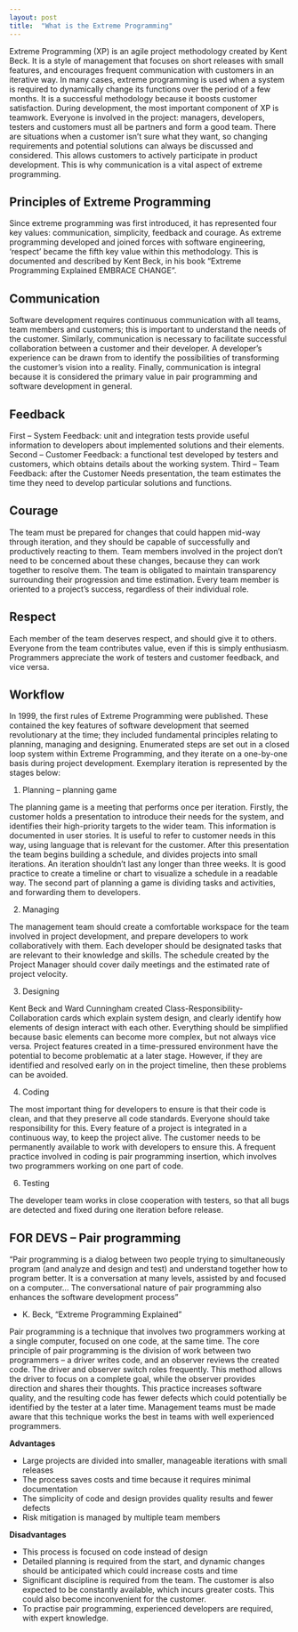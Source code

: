 ```yaml
---
layout: post
title:  "What is the Extreme Programming"
---
```


Extreme Programming (XP) is an agile project methodology created by Kent Beck. It is a style of management that focuses on short releases with small features, and encourages frequent communication with customers in an iterative way. In many cases, extreme programming is used when a system is required to dynamically change its functions over the period of a few months. It is a successful methodology because it boosts customer satisfaction. During development, the most important component of XP is teamwork. Everyone is involved in the project: managers, developers, testers and customers must all be partners and form a good team. There are situations when a customer isn’t sure what they want, so changing requirements and potential solutions can always be discussed and considered. This allows customers to actively participate in product development. This is why communication is a vital aspect of extreme programming.

## Principles of Extreme Programming
Since extreme programming was first introduced, it has represented four key values: communication, simplicity, feedback and courage. As extreme programming developed and joined forces with software engineering, ‘respect’ became the fifth key value within this methodology. This is documented and described by Kent Beck, in his book “Extreme Programming Explained EMBRACE CHANGE”.

## Communication
Software development requires continuous communication with all teams, team members and customers; this is important to understand the needs of the customer. Similarly, communication is necessary to facilitate successful collaboration between a customer and their developer. A developer’s experience can be drawn from to identify the possibilities of transforming the customer’s vision into a reality. Finally, communication is integral because it is considered the primary value in pair programming and software development in general.

## Feedback
First – System Feedback: unit and integration tests provide useful information to developers about implemented solutions and their elements.
Second – Customer Feedback: a functional test developed by testers and customers, which obtains details about the working system.
Third – Team Feedback: after the Customer Needs presentation, the team estimates the time they need to develop particular solutions and functions.

## Courage
The team must be prepared for changes that could happen mid-way through iteration, and they should be capable of successfully and productively reacting to them. Team members involved in the project don’t need to be concerned about these changes, because they can work together to resolve them. The team is obligated to maintain transparency surrounding their progression and time estimation. Every team member is oriented to a project’s success, regardless of their individual role.

## Respect
Each member of the team deserves respect, and should give it to others. Everyone from the team contributes value, even if this is simply enthusiasm. Programmers appreciate the work of testers and customer feedback, and vice versa.

## Workflow
In 1999, the first rules of Extreme Programming were published. These contained the key features of software development that seemed revolutionary at the time; they included fundamental principles relating to planning, managing and designing. Enumerated steps are set out in a closed loop system within Extreme Programming, and they iterate on a one-by-one basis during project development. Exemplary iteration is represented by the stages below:

1. Planning – planning game
   
The planning game is a meeting that performs once per iteration. Firstly, the customer holds a presentation to introduce their needs for the system, and identifies their high-priority targets to the wider team. This information is documented in user stories. It is useful to refer to customer needs in this way, using language that is relevant for the customer. After this presentation the team begins building a schedule, and divides projects into small iterations. An iteration shouldn’t last any longer than three weeks. It is good practice to create a timeline or chart to visualize a schedule in a readable way. The second part of planning a game is dividing tasks and activities, and forwarding them to developers.

2. Managing
   
The management team should create a comfortable workspace for the team involved in project development, and prepare developers to work collaboratively with them. Each developer should be designated tasks that are relevant to their knowledge and skills. The schedule created by the Project Manager should cover daily meetings and the estimated rate of project velocity.

3. Designing
   
Kent Beck and Ward Cunningham created Class-Responsibility-Collaboration cards which explain system design, and clearly identify how elements of design interact with each other. Everything should be simplified because basic elements can become more complex, but not always vice versa. Project features created in a time-pressured environment have the potential to become problematic at a later stage. However, if they are identified and resolved early on in the project timeline, then these problems can be avoided.

4. Coding
   
The most important thing for developers to ensure is that their code is clean, and that they preserve all code standards. Everyone should take responsibility for this. Every feature of a project is integrated in a continuous way, to keep the project alive. The customer needs to be permanently available to work with developers to ensure this. A frequent practice involved in coding is pair programming insertion, which involves two programmers working on one part of code.

6. Testing
   
The developer team works in close cooperation with testers, so that all bugs are detected and fixed during one iteration before release.

## FOR DEVS – Pair programming
“Pair programming is a dialog between two people trying to simultaneously program (and analyze and design and test) and understand together how to program better. It is a conversation at many levels, assisted by and focused on a computer… The conversational nature of pair programming also enhances the software development process”

- K. Beck, “Extreme Programming Explained”
  
Pair programming is a technique that involves two programmers working at a single computer, focused on one code, at the same time. The core principle of pair programming is the division of work between two programmers – a driver writes code, and an observer reviews the created code. The driver and observer switch roles frequently. This method allows the driver to focus on a complete goal, while the observer provides direction and shares their thoughts. This practice increases software quality, and the resulting code has fewer defects which could potentially be identified by the tester at a later time. Management teams must be made aware that this technique works the best in teams with well experienced programmers.

**Advantages**
- Large projects are divided into smaller, manageable iterations with small releases
- The process saves costs and time because it requires minimal documentation
- The simplicity of code and design provides quality results and fewer defects
- Risk mitigation is managed by multiple team members
  
**Disadvantages**
- This process is focused on code instead of design
- Detailed planning is required from the start, and dynamic changes should be anticipated which could increase costs and time
- Significant discipline is required from the team. The customer is also expected to be constantly available, which incurs greater costs. This could also become inconvenient for the customer.
- To practise pair programming, experienced developers are required, with expert knowledge.
